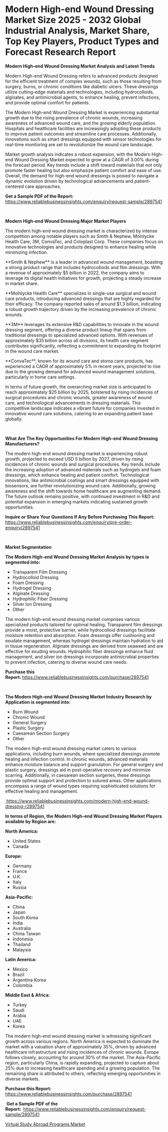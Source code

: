 <p><h1>Modern High-end Wound Dressing Market Size 2025 - 2032 Global Industrial Analysis, Market Share, Top Key Players, Product Types and Forecast Research Report</h1></p><p><strong>Modern High-end Wound Dressing Market Analysis and Latest Trends</strong></p>
<p><p>Modern High-end Wound Dressing refers to advanced products designed for the efficient treatment of complex wounds, such as those resulting from surgery, burns, or chronic conditions like diabetic ulcers. These dressings utilize cutting-edge materials and technologies, including hydrocolloids, alginates, and antimicrobial agents, to enhance healing, prevent infections, and provide optimal comfort for patients.</p><p>The Modern High-end Wound Dressing Market is experiencing substantial growth due to the rising prevalence of chronic wounds, increasing awareness of advanced wound care, and the growing elderly population. Hospitals and healthcare facilities are increasingly adopting these products to improve patient outcomes and streamline care processes. Additionally, innovations such as smart dressings equipped with sensor technologies for real-time monitoring are set to revolutionize the wound care landscape.</p><p>Market growth analysis indicates a robust expansion, with the Modern High-end Wound Dressing Market expected to grow at a CAGR of 3.00% during the forecast period. Key trends include a shift toward materials that not only promote faster healing but also emphasize patient comfort and ease of use. Overall, the demand for high-end wound dressings is poised to navigate a dynamic evolution driven by technological advancements and patient-centered care approaches.</p></p>
<p><strong>Get a Sample PDF of the Report:&nbsp;</strong> <a href="https://www.reliablebusinessinsights.com/enquiry/request-sample/2897541?utm_campaign=2454&utm_medium=2&utm_source=Github&utm_content=ia&utm_term=15032025&utm_id=modern-high-end-wound-dressing">https://www.reliablebusinessinsights.com/enquiry/request-sample/2897541</a></p>
<p>&nbsp;</p>
<p><strong>Modern High-end Wound Dressing Major Market Players</strong></p>
<p><p>The modern high-end wound dressing market is characterized by intense competition among notable players such as Smith & Nephew, Molnlycke Health Care, 3M, ConvaTec, and Coloplast Corp. These companies focus on innovative technologies and products designed to enhance healing while minimizing infection.</p><p>**Smith & Nephew** is a leader in advanced wound management, boasting a strong product range that includes hydrocolloids and film dressings. With a revenue of approximately $5 billion in 2022, the company aims to leverage its digital health initiatives for growth, projecting a steady increase in market share.</p><p>**Molnlycke Health Care** specializes in single-use surgical and wound care products, introducing advanced dressings that are highly regarded for their efficacy. The company reported sales of around $1.3 billion, indicating a robust growth trajectory driven by the increasing prevalence of chronic wounds.</p><p>**3M** leverages its extensive R&D capabilities to innovate in the wound dressing segment, offering a diverse product lineup that spans from traditional dressings to specialized advanced options. With revenues of approximately $35 billion across all divisions, its health care segment contributes significantly, reflecting a commitment to expanding its footprint in the wound care market.</p><p>**ConvaTec**, known for its wound care and stoma care products, has experienced a CAGR of approximately 5% in recent years, projected to rise due to the growing demand for advanced wound management solutions, particularly in home care settings.</p><p>In terms of future growth, the overarching market size is anticipated to reach approximately $25 billion by 2025, bolstered by rising incidences of surgical procedures and chronic wounds, greater awareness of wound care, and technological advancements in dressing materials. This competitive landscape indicates a vibrant future for companies invested in innovative wound care solutions, catering to an expanding patient base globally.</p></p>
<p>&nbsp;</p>
<p><strong>What Are The Key Opportunities For Modern High-end Wound Dressing Manufacturers?</strong></p>
<p><p>The modern high-end wound dressing market is experiencing robust growth, projected to exceed USD 5 billion by 2027, driven by rising incidences of chronic wounds and surgical procedures. Key trends include the increasing adoption of advanced materials such as hydrogels and foam dressings, which enhance healing and patient comfort. Technological innovations, like antimicrobial coatings and smart dressings equipped with biosensors, are further revolutionizing wound care. Additionally, growing awareness and the shift towards home healthcare are augmenting demand. The future outlook remains positive, with continued investment in R&D and potential expansion in emerging markets indicating sustained growth opportunities.</p></p>
<p><strong>Inquire or Share Your Questions If Any Before Purchasing This Report:</strong> <a href="https://www.reliablebusinessinsights.com/enquiry/pre-order-enquiry/2897541?utm_campaign=2454&utm_medium=2&utm_source=Github&utm_content=ia&utm_term=15032025&utm_id=modern-high-end-wound-dressing">https://www.reliablebusinessinsights.com/enquiry/pre-order-enquiry/2897541</a></p>
<p>&nbsp;</p>
<p><strong>Market Segmentation</strong></p>
<p><strong>The Modern High-end Wound Dressing Market Analysis by types is segmented into:</strong></p>
<p><ul><li> Transparent Film Dressing</li><li>Hydrocolloid Dressing</li><li>Foam Dressing</li><li>Hydrogel Dressing</li><li>Alginate Dressing</li><li>Hydrophilic Fiber Dressing</li><li>Silver Ion Dressing</li><li>Other </li></ul></p>
<p><p>The modern high-end wound dressing market comprises various specialized products tailored for optimal healing. Transparent film dressings provide a moist, protective barrier, while hydrocolloid dressings facilitate moisture retention and absorption. Foam dressings offer cushioning and exudate management, whereas hydrogel dressings maintain hydration to aid in tissue regeneration. Alginate dressings are derived from seaweed and are effective for exuding wounds. Hydrophilic fiber dressings enhance fluid management, and silver ion dressings incorporate antimicrobial properties to prevent infection, catering to diverse wound care needs.</p></p>
<p><strong>Purchase this Report:&nbsp;</strong><a href="https://www.reliablebusinessinsights.com/purchase/2897541?utm_campaign=2454&utm_medium=2&utm_source=Github&utm_content=ia&utm_term=15032025&utm_id=modern-high-end-wound-dressing">https://www.reliablebusinessinsights.com/purchase/2897541</a></p>
<p>&nbsp;</p>
<p><strong>The Modern High-end Wound Dressing Market Industry Research by Application is segmented into:</strong></p>
<p><ul><li> Burn Wound</li><li>Chronic Wound</li><li>General Surgery</li><li>Plastic Surgery</li><li>Caesarean Section Surgery</li><li>Other </li></ul></p>
<p><p>The modern high-end wound dressing market caters to various applications, including burn wounds, where specialized dressings promote healing and infection control. In chronic wounds, advanced materials enhance moisture balance and support granulation. For general surgery and plastic surgery, dressings aid in post-operative recovery and minimize scarring. Additionally, in caesarean section surgeries, these dressings provide optimal support and protection to sutured areas. Other applications encompass a range of wound types requiring sophisticated solutions for effective healing and management.</p></p>
<p><a href="https://www.reliablebusinessinsights.com/modern-high-end-wound-dressing-r2897541?utm_campaign=2454&utm_medium=2&utm_source=Github&utm_content=ia&utm_term=15032025&utm_id=modern-high-end-wound-dressing">&nbsp;https://www.reliablebusinessinsights.com/modern-high-end-wound-dressing-r2897541</a></p>
<p><strong>In terms of Region, the Modern High-end Wound Dressing Market Players available by Region are:</strong></p>
<p>
    <p> <strong> North America: </strong>
        <ul>
            <li>United States</li>
            <li>Canada</li>
        </ul>
        </p> 
    <p> <strong> Europe: </strong>
        <ul>
            <li>Germany</li>
            <li>France</li>
            <li>U.K.</li>
            <li>Italy</li>
            <li>Russia</li>
        </ul>
        </p> 
    <p> <strong> Asia-Pacific: </strong>
        <ul>
            <li>China</li>
            <li>Japan</li>
            <li>South Korea</li>
            <li>India</li>
            <li>Australia</li>
            <li>China Taiwan</li>
            <li>Indonesia</li>
            <li>Thailand</li>
            <li>Malaysia</li>
        </ul>
        </p> 
    <p> <strong> Latin America: </strong>
        <ul>
            <li>Mexico</li>
            <li>Brazil</li>
            <li>Argentina Korea</li>
            <li>Colombia</li>
        </ul>
        </p> 
    <p> <strong> Middle East & Africa: </strong>
        <ul>
            <li>Turkey</li>
            <li>Saudi</li>
            <li>Arabia</li>
            <li>UAE</li>
            <li>Korea</li>
        </ul>
    </p>
    </p>
<p><p>The modern high-end wound dressing market is witnessing significant growth across various regions. North America is expected to dominate the market with a valuation share of approximately 35%, driven by advanced healthcare infrastructure and rising incidences of chronic wounds. Europe follows closely, accounting for around 30% of the market. The Asia-Pacific region, particularly China, is rapidly expanding, projected to capture about 25% due to increasing healthcare spending and a growing population. The remaining share is attributed to others, reflecting emerging opportunities in diverse markets.</p></p>
<p><strong>Purchase this Report: </strong><a href="https://www.reliablebusinessinsights.com/purchase/2897541?utm_campaign=2454&utm_medium=2&utm_source=Github&utm_content=ia&utm_term=15032025&utm_id=modern-high-end-wound-dressing">https://www.reliablebusinessinsights.com/purchase/2897541</a></p>
<p>&nbsp;<strong>Get a Sample PDF of the Report:&nbsp;&nbsp;</strong><a href="https://www.reliablebusinessinsights.com/enquiry/request-sample/2897541?utm_campaign=2454&utm_medium=2&utm_source=Github&utm_content=ia&utm_term=15032025&utm_id=modern-high-end-wound-dressing">https://www.reliablebusinessinsights.com/enquiry/request-sample/2897541</a></p>
<p><strong></strong></p>
<p><p><a href="https://github.com/lindaopodray/Market-Research-Report-List-1/blob/main/virtual-study-abroad-programs-market.md?utm_campaign=2454&utm_medium=2&utm_source=Github&utm_content=ia&utm_term=15032025&utm_id=modern-high-end-wound-dressing">Virtual Study Abroad Programs Market</a></p></p>